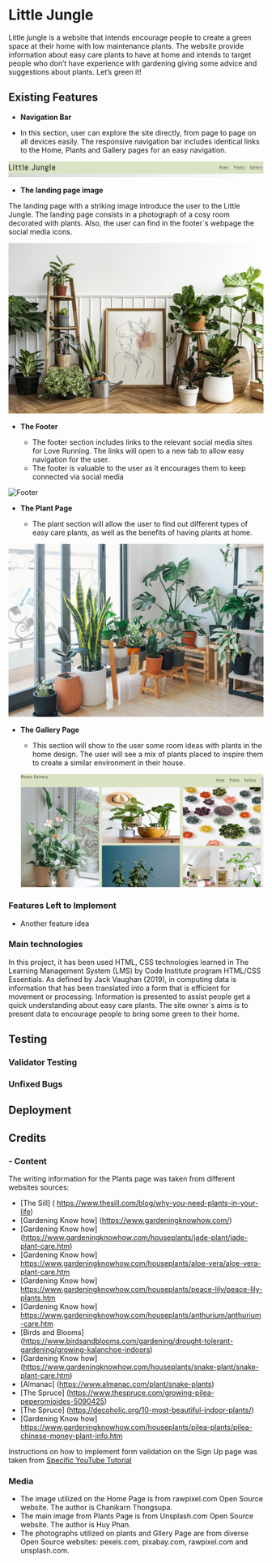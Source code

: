 # Little Jungle

Little jungle is a website that intends encourage people to create a green space at their home with low maintenance plants. The website provide information about easy care plants to have at home and intends to target people who don’t have experience with gardening giving some advice and suggestions about plants. Let’s green it!


## Existing Features

- __Navigation Bar__

-	In this section, user can explore the site directly, from page to page on all devices easily. The responsive navigation bar includes identical links to the Home, Plants and Gallery pages for an easy navigation.

![Landing Page](assets/images/logo-menu.png)


- __The landing page image__

The landing page with a striking image introduce the user to the Little Jungle. The landing page consists in a photograph of a cosy room decorated with plants. Also, the user can find in the footer`s webpage the social media icons.

![Landing Page](assets/images/1500%20Capa%20Plants%20in%20a%20white%20wall%20raw%20pixel%20CAPA-%20Copy.jpg)

- __The Footer__ 

  - The footer section includes links to the relevant social media sites for Love Running. The links will open to a new tab to allow easy navigation for the user. 
  - The footer is valuable to the user as it encourages them to keep connected via social media

![Footer]()

- __The Plant Page__

  - The plant section will allow the user to find out different types of easy care plants, as well as the benefits of having plants at home. 

![Plant](assets/images/1500%20plants%20floor%20window.jpg)


- __The Gallery Page__

  - This section will show to the user some room ideas with plants in the home design.  The user will see a mix of plants placed to inspire them to create a similar environment in their house.
  
  ![Gallery](assets/images/photo-gallery.png)
  
  
### Features Left to Implement

- Another feature idea

### Main technologies

In this project, it has been used HTML, CSS technologies learned in The Learning Management System (LMS) by Code Institute program HTML/CSS Essentials.
As defined by Jack Vaughan (2019), in computing data is information that has been translated into a form that is efficient for movement or processing.
Information is presented to assist people get a quick understanding about easy care plants. The site owner`s aims is to present data to encourage people to bring some green to their home.


## Testing 




### Validator Testing 



### Unfixed Bugs



## Deployment




## Credits 
### - Content 

The writing information for the Plants page was taken from different websites sources:

- [The Sill] ( https://www.thesill.com/blog/why-you-need-plants-in-your-life) 
- [Gardening Know how] (https://www.gardeningknowhow.com/) 
- [Gardening Know how] (https://www.gardeningknowhow.com/houseplants/jade-plant/jade-plant-care.htm)
- [Gardening Know how]  https://www.gardeningknowhow.com/houseplants/aloe-vera/aloe-vera-plant-care.htm
- [Gardening Know how]  https://www.gardeningknowhow.com/houseplants/peace-lily/peace-lily-plants.htm
- [Gardening Know how] https://www.gardeningknowhow.com/houseplants/anthurium/anthurium-care.htm
- [Birds and Blooms] (https://www.birdsandblooms.com/gardening/drought-tolerant-gardening/growing-kalanchoe-indoors)
- [Gardening Know how] (https://www.gardeningknowhow.com/houseplants/snake-plant/snake-plant-care.htm)
- [Almanac] (https://www.almanac.com/plant/snake-plants)
- [The Spruce] (https://www.thespruce.com/growing-pilea-peperomioides-5090425)
- [The Spruce] (https://decoholic.org/10-most-beautiful-indoor-plants/)
- [Gardening Know how] https://www.gardeningknowhow.com/houseplants/pilea-plants/pilea-chinese-money-plant-info.htm

Instructions on how to implement form validation on the Sign Up page was taken from [Specific YouTube Tutorial](https://www.youtube.com/)

### Media

- The image utilized on the Home Page is from rawpixel.com Open Source website. The author is Chanikarn Thongsupa.
- The main image from Plants Page is from Unsplash.com Open Source website. The author is Huy Phan.
- The photographs utilized on plants and Gllery Page are from diverse Open Source websites: pexels.com, pixabay.com, rawpixel.com and unsplash.com.
